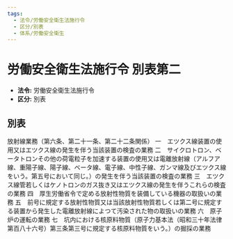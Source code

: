 ```yaml
---
tags:
  - 法令/労働安全衛生法施行令
  - 区分/別表
  - 体系/労働安全衛生
---
```

# 労働安全衛生法施行令 別表第二

- **法令:** 労働安全衛生法施行令
- **区分:** 別表

## 別表
放射線業務（第六条、第二十一条、第二十二条関係）
一　エツクス線装置の使用又はエツクス線の発生を伴う当該装置の検査の業務
二　サイクロトロン、ベータトロンその他の荷電粒子を加速する装置の使用又は電離放射線（アルフア線、重陽子線、陽子線、ベータ線、電子線、中性子線、ガンマ線及びエツクス線をいう。第五号において同じ。）の発生を伴う当該装置の検査の業務
三　エツクス線管若しくはケノトロンのガス抜き又はエツクス線の発生を伴うこれらの検査の業務
四　厚生労働省令で定める放射性物質を装備している機器の取扱いの業務
五　前号に規定する放射性物質又は当該放射性物質若しくは第二号に規定する装置から発生した電離放射線によつて汚染された物の取扱いの業務
六　原子炉の運転の業務
七　坑内における核原料物質（原子力基本法（昭和三十年法律第百八十六号）第三条第三号に規定する核原料物質をいう。）の掘採の業務

